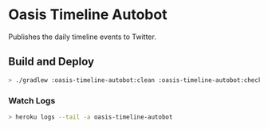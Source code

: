 # Oasis Timeline Autobot

Publishes the daily timeline events to Twitter.

## Build and Deploy

```sh
> ./gradlew :oasis-timeline-autobot:clean :oasis-timeline-autobot:check :oasis-timeline-autobot:build :oasis-timeline-autobot:deployHeroku
```

### Watch Logs

```sh
> heroku logs --tail -a oasis-timeline-autobot
```